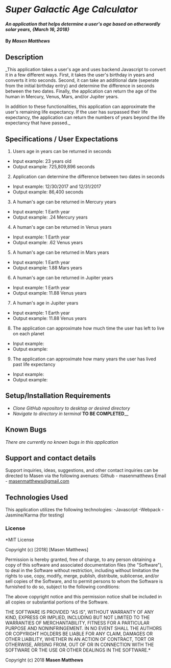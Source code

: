 # _Super Galactic Age Calculator_

#### _An application that helps determine a user's age based on otherwordly solar years, {March 16, 2018}_

#### By _Masen Matthews_

## Description
  _This application takes a user's age and uses backend Javascript to convert it in a few different ways. First, it takes the user's birthday in years and converts it into seconds. Second, it can take an additional date (seperate from the initial birthday entry) and determine the difference in seconds between the two dates. Finally, the application can return the age of the human in Mercury, Venus, Mars, and/or Jupiter years.

  In addition to these functionalities, this application can approximate the user's remaining life expectancy. If the user has surpassed their life expectancy, the application can return the numbers of years beyond the life expectancy that have passed._

## Specifications / User Expectations
1. Users age in years can be returned in seconds
  * Input example: 23 years old
  * Output example: 725,809,896 seconds

2. Application can determine the difference between two dates in seconds
  * Input example: 12/30/2017 and 12/31/2017
  * Output example: 86,400 seconds

3. A human's age can be returned in Mercury years
  * Input example: 1 Earth year
  * Output example: .24 Mercury years

4. A human's age can be returned in Venus years
  * Input example: 1 Earth year
  * Output example: .62 Venus years

5. A human's age can be returned in Mars years
  * Input example: 1 Earth year
  * Output example: 1.88 Mars years

6. A human's age can be returned in Jupiter years
  * Input example: 1 Earth year
  * Output example: 11.88 Venus years

7. A human's age in Jupiter years
  * Input example: 1 Earth year
  * Output example: 11.88 Venus years

8. The application can approximate how much time the user has left to live on each  planet
  * Input example:
  * Output example:

9. The application can approximate how many years the user has lived past life expectancy
  * Input example:
  * Output example:


## Setup/Installation Requirements

* _Clone GitHub repository to desktop or desired directory_
* _Navigate to directory in terminal_
________TO BE COMPLETED__________

## Known Bugs
*There are currently no known bugs in this application*

## Support and contact details

Support inquiries, ideas, suggestions, and other contact inquiries can be directed to Masen via the following avenues:
  Github - masenmatthews
  Email - masenmatthews@gmail.com

## Technologies Used

This application utilizes the following technologies:
  -Javascript
  -Webpack
  -Jasmine/Karma (for testing)

### License

*MIT License

Copyright (c) [2018] [Masen Matthews]

Permission is hereby granted, free of charge, to any person obtaining a copy
of this software and associated documentation files (the "Software"), to deal
in the Software without restriction, including without limitation the rights
to use, copy, modify, merge, publish, distribute, sublicense, and/or sell
copies of the Software, and to permit persons to whom the Software is
furnished to do so, subject to the following conditions:

The above copyright notice and this permission notice shall be included in all
copies or substantial portions of the Software.

THE SOFTWARE IS PROVIDED "AS IS", WITHOUT WARRANTY OF ANY KIND, EXPRESS OR
IMPLIED, INCLUDING BUT NOT LIMITED TO THE WARRANTIES OF MERCHANTABILITY,
FITNESS FOR A PARTICULAR PURPOSE AND NONINFRINGEMENT. IN NO EVENT SHALL THE
AUTHORS OR COPYRIGHT HOLDERS BE LIABLE FOR ANY CLAIM, DAMAGES OR OTHER
LIABILITY, WHETHER IN AN ACTION OF CONTRACT, TORT OR OTHERWISE, ARISING FROM,
OUT OF OR IN CONNECTION WITH THE SOFTWARE OR THE USE OR OTHER DEALINGS IN THE
SOFTWARE.*

Copyright (c) 2018 **Masen Matthews**

